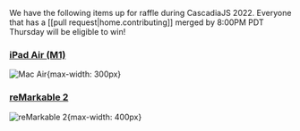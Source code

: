 

We have the following items up for raffle during CascadiaJS 2022. Everyone that has a [[pull request|home.contributing]] merged by 8:00PM PDT Thursday will be eligible to win!

### [iPad Air (M1)](https://www.apple.com/ipad-air/)
![Mac Air](https://store.storeimages.cdn-apple.com/4982/as-images.apple.com/is/ipad-air-select-202203?wid=3530&hei=4000&fmt=jpeg&qlt=90&.v=1645665079887){max-width: 300px}

### [reMarkable 2](https://remarkable.com/store/remarkable-2)

![reMarkable 2](https://cdn.sanity.io/images/0e4kwcjv/production/57a3c899716c25251654f71016ced22c9781f448-1416x1424.png?w=708&fm=webp&q=90){max-width: 400px}

